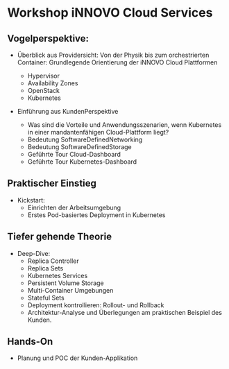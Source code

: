 

# Workshop iNNOVO Cloud Services

## Vogelperspektive: 

* Überblick aus Providersicht: Von der Physik bis zum orchestrierten Container: Grundlegende Orientierung der iNNOVO Cloud Plattformen
	* Hypervisor 
	* Availability Zones
	* OpenStack
	* Kubernetes

* Einführung aus KundenPerspektive
	* Was sind die Vorteile und Anwendungsszenarien, wenn Kubernetes in einer mandantenfähigen Cloud-Plattform liegt?
	* Bedeutung SoftwareDefinedNetworking
	* Bedeutung SoftwareDefinedStorage
	* Geführte Tour Cloud-Dashboard
	* Geführte Tour Kubernetes-Dashboard

## Praktischer Einstieg
* Kickstart: 
	* Einrichten der Arbeitsumgebung
	* Erstes Pod-basiertes Deployment in Kubernetes

## Tiefer gehende Theorie

* Deep-Dive:
	* Replica Controller
	* Replica Sets
	* Kubernetes Services
	* Persistent Volume Storage
	* Multi-Container Umgebungen
	* Stateful Sets
	* Deployment kontrollieren: Rollout- und Rollback
	* Architektur-Analyse und Überlegungen am praktischen Beispiel des Kunden.

## Hands-On
* Planung und POC der Kunden-Applikation
	

